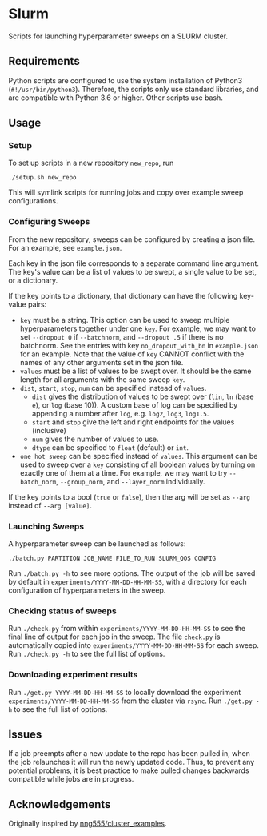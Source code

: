 # Slurm
Scripts for launching hyperparameter sweeps on a SLURM cluster.

## Requirements
Python scripts are configured to use the system installation of Python3 (`#!/usr/bin/python3`). Therefore, the scripts only use standard libraries, and are compatible with Python 3.6 or higher. Other scripts use bash.

## Usage

### Setup
To set up scripts in a new repository `new_repo`, run
```
./setup.sh new_repo
```
This will symlink scripts for running jobs and copy over example sweep configurations.

### Configuring Sweeps
From the new repository, sweeps can be configured by creating a json file.
For an example, see `example.json`.

Each key in the json file corresponds to a separate command line argument.
The key's value can be a list of values to be swept, a single value to be set, 
or a dictionary.

If the key points to a dictionary, that dictionary can have the following key-value pairs:
- `key` must be a string.
  This option can be used to sweep multiple hyperparameters together under one `key`.
  For example, we may want to set `--dropout 0` if `--batchnorm`, and
  `--dropout .5` if there is no batchnorm.
  See the entries with key `no_dropout_with_bn` in `example.json` for an example.
  Note that the value of `key` CANNOT conflict with the names of any other arguments
  set in the json file.
- `values` must be a list of values to be swept over. It should be the same length for 
  all arguments with the same sweep `key`.
- `dist`, `start`, `stop`, `num` can be specified instead of `values`.
  - `dist` gives the distribution of values to be swept over (`lin`, `ln` (base `e`), or `log` (base 10)). 
     A custom base of log can be specified by appending a number after `log`, e.g. `log2`, `log3`, `log1.5`.
  - `start` and `stop` give the left and right endpoints for the values (inclusive)
  - `num` gives the number of values to use. 
  - `dtype` can be specified to `float` (default) or `int`.
- `one_hot_sweep` can be specified instead of `values`. This argument can be used to sweep over a `key` consisting of
  all boolean values by turning on exactly one of them at a time. 
  For example, we may want to try `--batch_norm`, `--group_norm`, and `--layer_norm` individually.

If the key points to a bool (`true` or `false`), then the arg will be set as `--arg` instead of `--arg [value]`.

### Launching Sweeps

A hyperparameter sweep can be launched as follows:

```
./batch.py PARTITION JOB_NAME FILE_TO_RUN SLURM_QOS CONFIG
```

Run `./batch.py -h` to see more options. The output of the job will be saved by default in `experiments/YYYY-MM-DD-HH-MM-SS`, 
with a directory for each configuration of hyperparameters in the sweep.

### Checking status of sweeps
Run `./check.py` from within `experiments/YYYY-MM-DD-HH-MM-SS` to see the final line of output for each job in the sweep.
The file `check.py` is automatically copied into `experiments/YYYY-MM-DD-HH-MM-SS` for each sweep.
Run `./check.py -h` to see the full list of options.

### Downloading experiment results
Run `./get.py YYYY-MM-DD-HH-MM-SS` to locally download the experiment `experiments/YYYY-MM-DD-HH-MM-SS` from the cluster via `rsync`. 
Run `./get.py -h` to see the full list of options.

## Issues
If a job preempts after a new update to the repo has been pulled in, when the job relaunches it will run 
the newly updated code.
Thus, to prevent any potential problems, it is best practice to make pulled changes backwards compatible 
while jobs are in progress.

## Acknowledgements

Originally inspired by [nng555/cluster_examples](https://github.com/nng555/cluster_examples).
